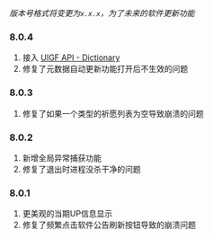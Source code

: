 *版本号格式将变更为`x.x.x`，为了未来的软件更新功能*

### 8.0.4

1. 接入 [UIGF API - Dictionary](https://uigf.org/zh/API.html)
2. 修复了元数据自动更新功能打开后不生效的问题

### 8.0.3

1. 修复了如果一个类型的祈愿列表为空导致崩溃的问题

### 8.0.2

1. 新增全局异常捕获功能
2. 修复了退出时进程没杀干净的问题


### 8.0.1

1. 更美观的当期UP信息显示
2. 修复了频繁点击软件公告刷新按钮导致的崩溃问题
